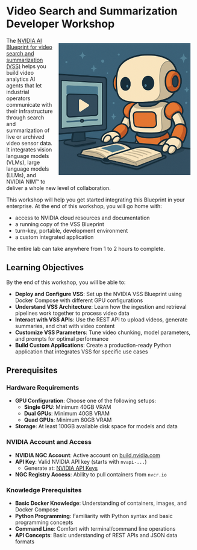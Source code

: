 # Video Search and Summarization Developer Workshop

<img src="_static/robots/video.png" alt="VSS Robot Character" style="float:right; max-width:350px;margin:15px;" />

The [NVIDIA AI Blueprint for video search and summarization (VSS)](https://build.nvidia.com/nvidia/video-search-and-summarization) helps you build video analytics AI agents that let industrial operators communicate with their infrastructure through search and summarization of live or archived video sensor data. It integrates vision language models (VLMs), large language models (LLMs), and NVIDIA NIM™ to deliver a whole new level of collaboration.

This workshop will help you get started integrating this Blueprint in your enterprise. At the end of this workshop, you will go home with:

 - access to NVIDIA cloud resources and documentation
 - a running copy of the VSS Blueprint
 - turn-key, portable, development environment
 - a custom integrated application

 The entire lab can take anywhere from 1 to 2 hours to complete.

## Learning Objectives

By the end of this workshop, you will be able to:

- **Deploy and Configure VSS**: Set up the NVIDIA VSS Blueprint using Docker Compose with different GPU configurations
- **Understand VSS Architecture**: Learn how the ingestion and retrieval pipelines work together to process video data
- **Interact with VSS APIs**: Use the REST API to upload videos, generate summaries, and chat with video content
- **Customize VSS Parameters**: Tune video chunking, model parameters, and prompts for optimal performance
- **Build Custom Applications**: Create a production-ready Python application that integrates VSS for specific use cases

## Prerequisites

### Hardware Requirements

- **GPU Configuration**: Choose one of the following setups:
  - **Single GPU**: Minimum 40GB VRAM 
  - **Dual GPUs**: Minimum 40GB VRAM 
  - **Quad GPUs**: Minimum 80GB VRAM 
- **Storage**: At least 100GB available disk space for models and data

### NVIDIA Account and Access

- **NVIDIA NGC Account**: Active account on [build.nvidia.com](https://build.nvidia.com)
- **API Key**: Valid NVIDIA API key (starts with `nvapi-...`)
  - Generate at: [NVIDIA API Keys](https://build.nvidia.com/settings/api-keys)
- **NGC Registry Access**: Ability to pull containers from `nvcr.io`

### Knowledge Prerequisites

- **Basic Docker Knowledge**: Understanding of containers, images, and Docker Compose
- **Python Programming**: Familiarity with Python syntax and basic programming concepts
- **Command Line**: Comfort with terminal/command line operations
- **API Concepts**: Basic understanding of REST APIs and JSON data formats

